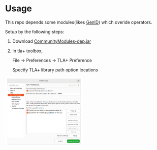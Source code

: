 # Usage

This repo depends some modules(likes [GenID](https://github.com/scuptio/TLAPlusCommunityModules/blob/master/modules/GenID.tla)) which overide operators.

Setup by the following steps:

1. Download [CommunityModules-dep.jar](https://github.com/scuptio/TLAPlusCommunityModules/releases)

2. In tla+ toolbox, 

    File -> Preferences -> TLA+ Preference

    Specify TLA+ library path option locations

<img src="../doc/set_library_path_locations.png" width="50%" height="50%">
